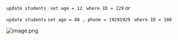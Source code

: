 `update students `
`set age = 12 `
`where ID = 229`
or

`update students`
`set age = 88 , phone = 19291929 `
`where ID = 100`

![image.png](https://itg.singhinder.com?url=https://gist.githubusercontent.com/Reemaa828/d258356f6104de98b399bdce552328bf/raw/image.png)

